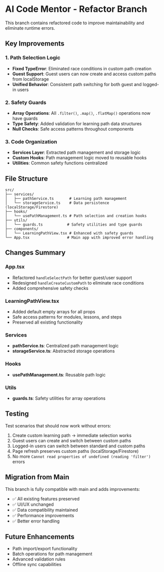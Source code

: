 # AI Code Mentor - Refactor Branch

This branch contains refactored code to improve maintainability and eliminate runtime errors.

## Key Improvements

### 1. Path Selection Logic
- **Fixed TypeError**: Eliminated race conditions in custom path creation
- **Guest Support**: Guest users can now create and access custom paths from localStorage
- **Unified Behavior**: Consistent path switching for both guest and logged-in users

### 2. Safety Guards
- **Array Operations**: All `.filter()`, `.map()`, `.flatMap()` operations now have guards
- **Type Safety**: Added validation for learning path data structures
- **Null Checks**: Safe access patterns throughout components

### 3. Code Organization
- **Services Layer**: Extracted path management and storage logic
- **Custom Hooks**: Path management logic moved to reusable hooks
- **Utilities**: Common safety functions centralized

## File Structure

```
src/
├── services/
│   ├── pathService.ts       # Learning path management
│   └── storageService.ts    # Data persistence (localStorage/Firestore)
├── hooks/
│   └── usePathManagement.ts # Path selection and creation hooks
├── utils/
│   └── guards.ts           # Safety utilities and type guards
├── components/
│   └── LearningPathView.tsx # Enhanced with safety guards
└── App.tsx                 # Main app with improved error handling
```

## Changes Summary

### App.tsx
- Refactored `handleSelectPath` for better guest/user support
- Redesigned `handleCreateCustomPath` to eliminate race conditions
- Added comprehensive safety checks

### LearningPathView.tsx
- Added default empty arrays for all props
- Safe access patterns for modules, lessons, and steps
- Preserved all existing functionality

### Services
- **pathService.ts**: Centralized path management logic
- **storageService.ts**: Abstracted storage operations

### Hooks
- **usePathManagement.ts**: Reusable path logic

### Utils
- **guards.ts**: Safety utilities for array operations

## Testing

Test scenarios that should now work without errors:
1. Create custom learning path → immediate selection works
2. Guest users can create and switch between custom paths
3. Logged-in users can switch between standard and custom paths
4. Page refresh preserves custom paths (localStorage/Firestore)
5. No more `Cannot read properties of undefined (reading 'filter')` errors

## Migration from Main

This branch is fully compatible with main and adds improvements:
- ✅ All existing features preserved
- ✅ UI/UX unchanged
- ✅ Data compatibility maintained
- ✅ Performance improvements
- ✅ Better error handling

## Future Enhancements

- Path import/export functionality
- Batch operations for path management
- Advanced validation rules
- Offline sync capabilities
